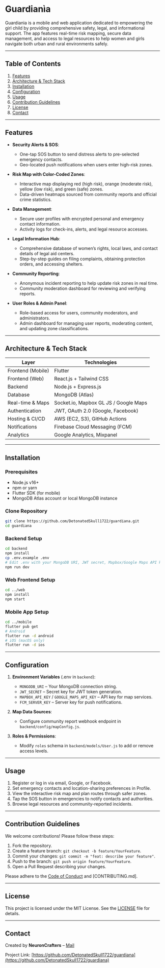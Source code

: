 # Guardianìa

Guardianìa is a mobile and web application dedicated to empowering the girl child by providing comprehensive safety, legal, and informational support. The app features real-time risk mapping, secure data management, and access to legal resources to help women and girls navigate both urban and rural environments safely.

---

## Table of Contents

1. [Features](#features)
2. [Architecture & Tech Stack](#architecture--tech-stack)
3. [Installation](#installation)
4. [Configuration](#configuration)
5. [Usage](#usage)
6. [Contribution Guidelines](#contribution-guidelines)
7. [License](#license)
8. [Contact](#contact)

---

## Features

- **Security Alerts & SOS**: 
  - One-tap SOS button to send distress alerts to pre-selected emergency contacts.
  - Geo-located push notifications when users enter high-risk zones.

- **Risk Map with Color-Coded Zones**:  
  - Interactive map displaying red (high risk), orange (moderate risk), yellow (low risk), and green (safe) zones.
  - Data-driven heatmaps sourced from community reports and official crime statistics.

- **Data Management**:  
  - Secure user profiles with encrypted personal and emergency contact information.
  - Activity logs for check-ins, alerts, and legal resource accesses.

- **Legal Information Hub**:  
  - Comprehensive database of women’s rights, local laws, and contact details of legal aid centers.
  - Step-by-step guides on filing complaints, obtaining protection orders, and accessing shelters.

- **Community Reporting**:  
  - Anonymous incident reporting to help update risk zones in real time.
  - Community moderation dashboard for reviewing and verifying reports.

- **User Roles & Admin Panel**:  
  - Role-based access for users, community moderators, and administrators.
  - Admin dashboard for managing user reports, moderating content, and updating zone classifications.

---

## Architecture & Tech Stack

| Layer             | Technologies                          |
| ----------------- | ------------------------------------- |
| Frontend (Mobile) | Flutter                               |
| Frontend (Web)    | React.js + Tailwind CSS               |
| Backend           | Node.js + Express.js                  |
| Database          | MongoDB (Atlas)                       |
| Real-time & Maps  | Socket.io, Mapbox GL JS / Google Maps|
| Authentication    | JWT, OAuth 2.0 (Google, Facebook)     |
| Hosting & CI/CD   | AWS (EC2, S3), GitHub Actions         |
| Notifications     | Firebase Cloud Messaging (FCM)        |
| Analytics         | Google Analytics, Mixpanel            |

---

## Installation

### Prerequisites

- Node.js v16+
- npm or yarn
- Flutter SDK (for mobile)
- MongoDB Atlas account or local MongoDB instance

### Clone Repository
```bash
git clone https://github.com/DetonatedSkull1722/guardiana.git
cd guardiana
```

### Backend Setup
```bash
cd backend
npm install
cp .env.example .env
# Edit .env with your MongoDB URI, JWT secret, Mapbox/Google Maps API keys, FCM credentials
npm run dev
```

### Web Frontend Setup
```bash
cd ../web
npm install
npm start
```

### Mobile App Setup
```bash
cd ../mobile
flutter pub get
# Android
flutter run -d android
# iOS (macOS only)
flutter run -d ios
```

---

## Configuration

1. **Environment Variables** (.env in `backend`):
   - `MONGODB_URI` – Your MongoDB connection string.
   - `JWT_SECRET` – Secret key for JWT token generation.
   - `MAPBOX_API_KEY` / `GOOGLE_MAPS_API_KEY` – API key for map services.
   - `FCM_SERVER_KEY` – Server key for push notifications.

2. **Map Data Sources**:
   - Configure community report webhook endpoint in `backend/config/mapConfig.js`.

3. **Roles & Permissions**:
   - Modify `roles` schema in `backend/models/User.js` to add or remove access levels.

---

## Usage

1. Register or log in via email, Google, or Facebook.
2. Set emergency contacts and location-sharing preferences in Profile.
3. View the interactive risk map and plan routes through safer zones.
4. Tap the SOS button in emergencies to notify contacts and authorities.
5. Browse legal resources and community-reported incidents.

---

## Contribution Guidelines

We welcome contributions! Please follow these steps:

1. Fork the repository.
2. Create a feature branch: `git checkout -b feature/YourFeature`.
3. Commit your changes: `git commit -m "feat: describe your feature"`.
4. Push to the branch: `git push origin feature/YourFeature`.
5. Open a Pull Request describing your changes.

Please adhere to the [Code of Conduct](./CODE_OF_CONDUCT.md) and [CONTRIBUTING.md].

---

## License

This project is licensed under the MIT License. See the [LICENSE](./LICENSE) file for details.

---

## Contact

Created by **NeuronCrafters** – [Mail](mailto:pillaikiran88@gmail.com)

Project Link: [https://github.com/DetonatedSkull1722/guardiana](https://github.com/DetonatedSkull1722/guardiana)
